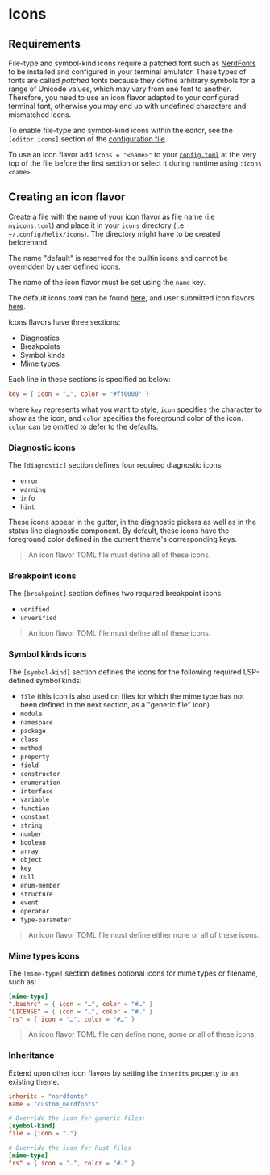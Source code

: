# Icons

## Requirements

File-type and symbol-kind icons require a patched font such as [NerdFonts](https://www.nerdfonts.com/) to be installed and configured in your terminal emulator. These types of fonts are called *patched* fonts because they define arbitrary symbols for a range of Unicode values, which may vary from one font to another. Therefore, you need to use an icon flavor adapted to your configured terminal font, otherwise you may end up with undefined characters and mismatched icons.

To enable file-type and symbol-kind icons within the editor, see the `[editor.icons]` section of the [configuration file](./configuration.md).

To use an icon flavor add `icons = "<name>"` to your [`config.toml`](./configuration.md) at the very top of the file before the first section or select it during runtime using `:icons <name>`.

## Creating an icon flavor

Create a file with the name of your icon flavor as file name (i.e `myicons.toml`) and place it in your `icons` directory (i.e `~/.config/helix/icons`). The directory might have to be created beforehand.

The name "default" is reserved for the builtin icons and cannot be overridden by user defined icons.

The name of the icon flavor must be set using the `name` key.

The default icons.toml can be found [here](https://github.com/helix-editor/helix/blob/master/icons.toml), and user submitted icon flavors [here](https://github.com/helix-editor/helix/blob/master/runtime/icons). 

Icons flavors have three sections:

- Diagnostics
- Breakpoints
- Symbol kinds
- Mime types

Each line in these sections is specified as below:

```toml
key = { icon = "…", color = "#ff0000" }
```

where `key` represents what you want to style, `icon` specifies the character to show as the icon, and `color` specifies the foreground color of the icon. `color` can be omitted to defer to the defaults.

### Diagnostic icons

The `[diagnostic]` section defines four required diagnostic icons:

- `error`
- `warning`
- `info`
- `hint`

These icons appear in the gutter, in the diagnostic pickers as well as in the status line diagnostic component.
By default, these icons have the foreground color defined in the current theme's corresponding keys.

> An icon flavor TOML file must define all of these icons.

### Breakpoint icons

The `[breakpoint]` section defines two required breakpoint icons:

- `verified`
- `unverified`

> An icon flavor TOML file must define all of these icons.

### Symbol kinds icons

The `[symbol-kind]` section defines the icons for the following required LSP-defined symbol kinds:

- `file` (this icon is also used on files for which the mime type has not been defined in the next section, as a "generic file" icon)
- `module`
- `namespace`
- `package`
- `class`
- `method`
- `property`
- `field`
- `constructor`
- `enumeration`
- `interface`
- `variable`
- `function`
- `constant`
- `string`
- `number`
- `boolean`
- `array`
- `object`
- `key`
- `null`
- `enum-member`
- `structure`
- `event`
- `operator`
- `type-parameter`

> An icon flavor TOML file must define either none or all of these icons.

### Mime types icons

The `[mime-type]` section defines optional icons for mime types or filename, such as:

```toml
[mime-type]
".bashrc" = { icon = "…", color = "#…" }
"LICENSE" = { icon = "…", color = "#…" }
"rs" = { icon = "…", color = "#…" }
```

> An icon flavor TOML file can define none, some or all of these icons.

### Inheritance

Extend upon other icon flavors by setting the `inherits` property to an existing theme.

```toml
inherits = "nerdfonts"
name = "custom_nerdfonts"

# Override the icon for generic files:
[symbol-kind]
file = {icon = "…"}

# Override the icon for Rust files
[mime-type]
"rs" = { icon = "…", color = "#…" }
```
